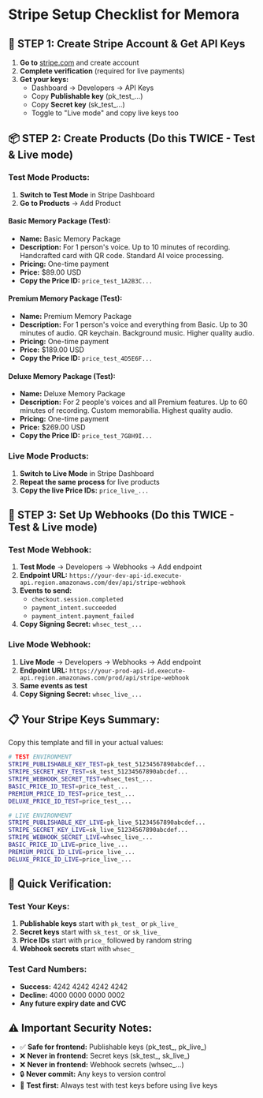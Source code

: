 # Stripe Setup Checklist for Memora

## 🏪 **STEP 1: Create Stripe Account & Get API Keys**

1. **Go to** [stripe.com](https://stripe.com) and create account
2. **Complete verification** (required for live payments)
3. **Get your keys:**
   - Dashboard → Developers → API Keys
   - Copy **Publishable key** (pk_test_...)
   - Copy **Secret key** (sk_test_...)
   - Toggle to "Live mode" and copy live keys too

## 📦 **STEP 2: Create Products (Do this TWICE - Test & Live mode)**

### Test Mode Products:
1. **Switch to Test Mode** in Stripe Dashboard
2. **Go to Products** → Add Product

#### Basic Memory Package (Test):
- **Name:** Basic Memory Package
- **Description:** For 1 person's voice. Up to 10 minutes of recording. Handcrafted card with QR code. Standard AI voice processing.
- **Pricing:** One-time payment
- **Price:** $89.00 USD
- **Copy the Price ID:** `price_test_1A2B3C...`

#### Premium Memory Package (Test):
- **Name:** Premium Memory Package  
- **Description:** For 1 person's voice and everything from Basic. Up to 30 minutes of audio. QR keychain. Background music. Higher quality audio.
- **Pricing:** One-time payment
- **Price:** $189.00 USD
- **Copy the Price ID:** `price_test_4D5E6F...`

#### Deluxe Memory Package (Test):
- **Name:** Deluxe Memory Package
- **Description:** For 2 people's voices and all Premium features. Up to 60 minutes of recording. Custom memorabilia. Highest quality audio.
- **Pricing:** One-time payment
- **Price:** $269.00 USD
- **Copy the Price ID:** `price_test_7G8H9I...`

### Live Mode Products:
1. **Switch to Live Mode** in Stripe Dashboard
2. **Repeat the same process** for live products
3. **Copy the live Price IDs:** `price_live_...`

## 🔗 **STEP 3: Set Up Webhooks (Do this TWICE - Test & Live mode)**

### Test Mode Webhook:
1. **Test Mode** → Developers → Webhooks → Add endpoint
2. **Endpoint URL:** `https://your-dev-api-id.execute-api.region.amazonaws.com/dev/api/stripe-webhook`
3. **Events to send:**
   - `checkout.session.completed`
   - `payment_intent.succeeded` 
   - `payment_intent.payment_failed`
4. **Copy Signing Secret:** `whsec_test_...`

### Live Mode Webhook:
1. **Live Mode** → Developers → Webhooks → Add endpoint
2. **Endpoint URL:** `https://your-prod-api-id.execute-api.region.amazonaws.com/prod/api/stripe-webhook`
3. **Same events as test**
4. **Copy Signing Secret:** `whsec_live_...`

## 📋 **Your Stripe Keys Summary:**

Copy this template and fill in your actual values:

```bash
# TEST ENVIRONMENT
STRIPE_PUBLISHABLE_KEY_TEST=pk_test_51234567890abcdef...
STRIPE_SECRET_KEY_TEST=sk_test_51234567890abcdef...
STRIPE_WEBHOOK_SECRET_TEST=whsec_test_...
BASIC_PRICE_ID_TEST=price_test_...
PREMIUM_PRICE_ID_TEST=price_test_...
DELUXE_PRICE_ID_TEST=price_test_...

# LIVE ENVIRONMENT  
STRIPE_PUBLISHABLE_KEY_LIVE=pk_live_51234567890abcdef...
STRIPE_SECRET_KEY_LIVE=sk_live_51234567890abcdef...
STRIPE_WEBHOOK_SECRET_LIVE=whsec_live_...
BASIC_PRICE_ID_LIVE=price_live_...
PREMIUM_PRICE_ID_LIVE=price_live_...
DELUXE_PRICE_ID_LIVE=price_live_...
```

## 🎯 **Quick Verification:**

### Test Your Keys:
1. **Publishable keys** start with `pk_test_` or `pk_live_`
2. **Secret keys** start with `sk_test_` or `sk_live_`
3. **Price IDs** start with `price_` followed by random string
4. **Webhook secrets** start with `whsec_`

### Test Card Numbers:
- **Success:** 4242 4242 4242 4242
- **Decline:** 4000 0000 0000 0002
- **Any future expiry date and CVC**

## ⚠️ **Important Security Notes:**

- ✅ **Safe for frontend:** Publishable keys (pk_test_, pk_live_)
- ❌ **Never in frontend:** Secret keys (sk_test_, sk_live_)
- ❌ **Never in frontend:** Webhook secrets (whsec_...)
- 🔒 **Never commit:** Any keys to version control
- 🎯 **Test first:** Always test with test keys before using live keys
